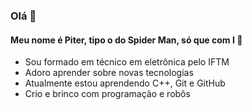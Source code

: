 ### Olá 🙂

#### Meu nome é Piter, tipo o do Spider Man, só que com I 🤪

* Sou formado em técnico em eletrônica pelo IFTM
* Adoro aprender sobre novas tecnologias
* Atualmente estou aprendendo C++, Git e GitHub
* Crio e brinco com programação e robôs
